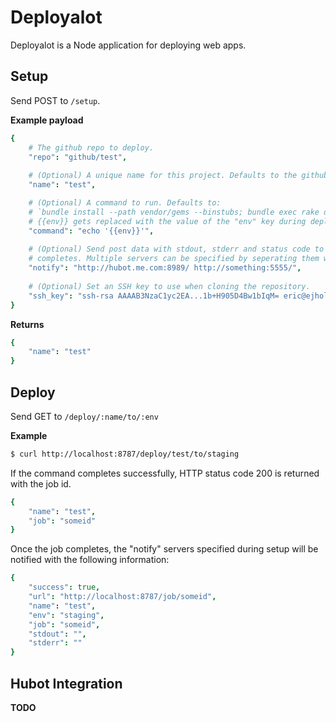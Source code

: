 # Deployalot
Deployalot is a Node application for deploying web apps.

## Setup
Send POST to `/setup`.

**Example payload**

```coffeescript
{
    # The github repo to deploy.
    "repo": "github/test",
    
    # (Optional) A unique name for this project. Defaults to the github repo name
    "name": "test",

    # (Optional) A command to run. Defaults to:
    # `bundle install --path vendor/gems --binstubs; bundle exec rake deploy:{{env}}`
    # {{env}} gets replaced with the value of the "env" key during deploy.
    "command": "echo '{{env}}'",
    
    # (Optional) Send post data with stdout, stderr and status code to the url specified when a deployment
    # completes. Multiple servers can be specified by seperating them with spaces
    "notify": "http://hubot.me.com:8989/ http://something:5555/",
    
    # (Optional) Set an SSH key to use when cloning the repository.
    "ssh_key": "ssh-rsa AAAAB3NzaC1yc2EA...1b+H905D4Bw1bIqM= eric@ejholmes.net"
}
```

**Returns**

```coffeescript
{
    "name": "test"
}
```

## Deploy
Send GET to `/deploy/:name/to/:env`

**Example**

```bash
$ curl http://localhost:8787/deploy/test/to/staging
```

If the command completes successfully, HTTP status code 200 is returned with the job id.

```coffeescript
{
    "name": "test",
    "job": "someid"
}
```

Once the job completes, the "notify" servers specified during setup will be notified with the following information:

```coffeescript
{
    "success": true,
    "url": "http://localhost:8787/job/someid",
    "name": "test",
    "env": "staging",
    "job": "someid",
    "stdout": "",
    "stderr": ""
}
```

## Hubot Integration
**TODO**
